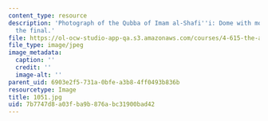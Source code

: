 ```yaml
---
content_type: resource
description: 'Photograph of the Qubba of Imam al-Shafi''i: Dome with model boat at
  the final.'
file: https://ol-ocw-studio-app-qa.s3.amazonaws.com/courses/4-615-the-architecture-of-cairo-spring-2002/7b7747d8a03fba9b876abc31900bad42_1051.jpg
file_type: image/jpeg
image_metadata:
  caption: ''
  credit: ''
  image-alt: ''
parent_uid: 6903e2f5-731a-0bfe-a3b8-4ff0493b836b
resourcetype: Image
title: 1051.jpg
uid: 7b7747d8-a03f-ba9b-876a-bc31900bad42
---
```

